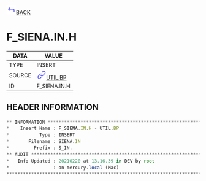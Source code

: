 <img src="../.resources/themes/unicons-line-6563ff/corner-up-left-alt.svg" alt="BACK" width="25" />[BACK](../DOCS/UTIL.BP.md)  
# F_SIENA.IN.H  
|DATA|VALUE|
| --- | --- |
|TYPE|INSERT|
|SOURCE|<img src="../.resources/themes/unicons-line-6563ff/link.svg" alt="UTIL.BP" width="25" />[UTIL.BP](../DOCS/UTIL.BP.md)|
|ID|F_SIENA.IN.H|
    
    
## HEADER INFORMATION  
```javascript
** INFORMATION ****************************************************************
*    Insert Name : F_SIENA.IN.H - UTIL.BP
*           Type : INSERT
*       Filename : SIENA.IN
*         Prefix : S_IN.
** AUDIT **********************************************************************
*   Info Updated : 20210220 at 13.16.39 in DEV by root
*                : on mercury.local (Mac)
*******************************************************************************
```
